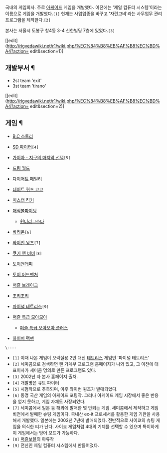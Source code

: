 국내의 게임회사. 주로 [아케이드](%EC%95%84%EC%BC%80%EC%9D%B4%EB%93%9C.md) 게임을 개발했다. 이전에는
'제일 컴퓨터 시스템'이라는 이름으로 게임을 개발했다.`[1]` 현재는 사업업종을 바꾸고 '자린고비'라는 사무업무 관리 프로그램을
제작한다.`[2]`

본사는 서울시 도봉구 창4동 3-4 신한빌딩 7층에 있었다.`[3]`

[[edit](http://rigvedawiki.net/r1/wiki.php/%EC%84%B8%EB%AF%B8%EC%BD%A4?action=
edit&section=1)]

## 개발부서 ¶

  * 2st team 'exit'
  * 3st team 'tirano'  

[[edit](http://rigvedawiki.net/r1/wiki.php/%EC%84%B8%EB%AF%B8%EC%BD%A4?action=
edit&section=2)]

## 게임 ¶

  * [B.C 스토리](B.C%20%EC%8A%A4%ED%86%A0%EB%A6%AC.md)
  * [SD 파이터](SD%20%ED%8C%8C%EC%9D%B4%ED%84%B0.md)`[4]`
  * [가이아 - 지구의 마지막 선택](%EA%B0%80%EC%9D%B4%EC%95%84%20-%20%EC%A7%80%EA%B5%AC%EC%9D%98%20%EB%A7%88%EC%A7%80%EB%A7%89%20%EC%84%A0%ED%83%9D.md)`[5]`
  * [드림 월드](%EB%93%9C%EB%A6%BC%20%EC%9B%94%EB%93%9C.md)
  * [다이어트 패밀리](%EB%8B%A4%EC%9D%B4%EC%96%B4%ED%8A%B8%20%ED%8C%A8%EB%B0%80%EB%A6%AC.md)
  * [데이트 퀴즈 고고](%EB%8D%B0%EC%9D%B4%ED%8A%B8%20%ED%80%B4%EC%A6%88%20%EA%B3%A0%EA%B3%A0.md)
  * [미스터 킥커](%EB%AF%B8%EC%8A%A4%ED%84%B0%20%ED%82%A5%EC%BB%A4.md)
  * [매직볼파이팅](%EB%A7%A4%EC%A7%81%EB%B3%BC%ED%8C%8C%EC%9D%B4%ED%8C%85.md)  

    * [원더리그스타](%EC%9B%90%EB%8D%94%EB%A6%AC%EA%B7%B8%EC%8A%A4%ED%83%80.md)
  * [바리온](%EB%B0%94%EB%A6%AC%EC%98%A8.md)`[6]`
  * [와이번 윙즈](%EC%99%80%EC%9D%B4%EB%B2%88%20%EC%9C%99%EC%A6%88.md)`[7]`
  * [쿠키 엔 비비](%EC%BF%A0%ED%82%A4%20%EC%97%94%20%EB%B9%84%EB%B9%84.md)`[8]`
  * [토이앤래피](%ED%86%A0%EC%9D%B4%EC%95%A4%EB%9E%98%ED%94%BC.md)
  * [토이 어드밴쳐](%ED%86%A0%EC%9D%B4%20%EC%96%B4%EB%93%9C%EB%B0%B4%EC%B3%90.md)
  * [퍼즐 브레이크](%ED%8D%BC%EC%A6%90%20%EB%B8%8C%EB%A0%88%EC%9D%B4%ED%81%AC.md)
  * [초키초키](%EC%B4%88%ED%82%A4%EC%B4%88%ED%82%A4.md)
  * [파이널 테트리스](%ED%8C%8C%EC%9D%B4%EB%84%90%20%ED%85%8C%ED%8A%B8%EB%A6%AC%EC%8A%A4.md)`[9]`
  * [퍼즐 특급 모아모아](%ED%8D%BC%EC%A6%90%20%ED%8A%B9%EA%B8%89%20%EB%AA%A8%EC%95%84%EB%AA%A8%EC%95%84.md)  

    * [퍼즐 특급 모아모아 플러스](%ED%8D%BC%EC%A6%90%20%ED%8A%B9%EA%B8%89%20%EB%AA%A8%EC%95%84%EB%AA%A8%EC%95%84%20%ED%94%8C%EB%9F%AC%EC%8A%A4.md)
  * [하이퍼 팩맨](%ED%95%98%EC%9D%B4%ED%8D%BC%20%ED%8C%A9%EB%A7%A8.md)

`\----`

  * `[1]` 이때 나온 게임이 오락실용 2인 대전 [테트리스](%ED%85%8C%ED%8A%B8%EB%A6%AC%EC%8A%A4.md) 게임인 '파이널 테트리스'
  * `[2]` 세미콤으로 검색하면 왠 가계부 프로그램 홈페이지가 나와 있고, 그 이전에 대표이사가 세미콤 명의로 만든 프로그램도 있다.
  * `[3]` 2002년 자 본사 홈페이지 출처.
  * `[4]` 개발명은 큐트 파이터
  * `[5]` 시험작으로 추측되며, 이후 와이번 윙즈가 발매되었다.
  * `[6]` 동명 국산 게임의 아케이드 포팅작. 그러나 아케이드 게임 시장에서 좋은 반응을 얻지 못하고, 게임 자체도 사장되었다.
  * `[7]` 세미콤에서 일본 등 해외에 발매한 몇 안되는 게임. 세미콤에서 제작하고 게임 비전에서 발매한 슈팅 게임이다. 국내산 ex-it 프로세서를 활용한 게임 기판을 사용해서 개발했다. 일본에는 2002년 7년에 발매되었다. 전반적으로 사이쿄의 슈팅 게임을 의식한 티가 난다. 사이쿄 게임처럼 4대의 기체를 선택할 수 있으며 특이하게 이 게임에서는 방어 모드가 가능하다.
  * `[8]` [퍼즐보블](%ED%8D%BC%EC%A6%90%EB%B3%B4%EB%B8%94.md)의 아류작
  * `[9]` 전신인 제일 컴퓨터 시스템에서 만들어졌다.

